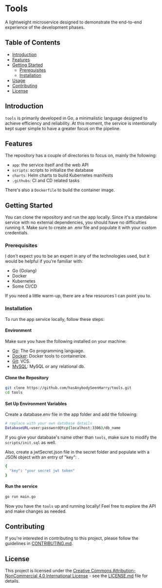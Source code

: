 # Tools

A lightweight microservice designed to demonstrate the end-to-end experience of the development phases.

## Table of Contents

- [Introduction](#introduction)
- [Features](#features)
- [Getting Started](#getting-started)
  - [Prerequisites](#prerequisites)
  - [Installation](#installation)
- [Usage](#usage)
- [Contributing](#contributing)
- [License](#license)

## Introduction

`tools` is primarily developed in Go, a minimalistic language designed to achieve efficiency and reliability. At this moment, the service is intentionally kept super simple to have a greater focus on the pipeline.

## Features

The repository has a couple of directories to focus on, mainly the following:

- `app`: the service itself and the web API
- `scripts`: scripts to initialize the database
- `charts`: Helm charts to build Kubernetes manifests
- `.githubs`: CI and CD related tasks

There's also a `Dockerfile` to build the container image.

## Getting Started

You can clone the repository and run the app locally. Since it's a standalone service with no external dependencies, you should have no difficulties running it. Make sure to create an .env file and populate it with your custom credentials.

### Prerequisites

I don't expect you to be an expert in any of the technologies used, but it would be helpful if you're familiar with:

- Go (Golang)
- Docker
- Kubernetes
- Some CI/CD

If you need a little warm-up, there are a few resources I can point you to.

### Installation

To run the app service locally, follow these steps:

#### Environment

Make sure you have the following installed on your machine:

- [Go](https://golang.org/doc/install): The Go programming language.
- [Docker](https://www.docker.com/get-started): Docker tools to containerize.
- [Git](https://git-scm.com/book/en/v2/Getting-Started-Installing-Git): VCS.
- [MySQL](https://dev.mysql.com/downloads/mysql): MySQL or any relational db.

#### Clone the Repository

```bash
git clone https://github.com/hasAnybodySeenHarry/tools.git
cd tools
```

#### Set Up Environment Variables

Create a database.env file in the app folder and add the following:

```bash
# replace with your own database details
DatabaseURL=user:password@tcp(localhost:3306)/db_name
```
If you give your database's name other than `tools`, make sure to modify the ``scripts/init.sql`` as well.

Also, create a jwtSecret.json file in the secret folder and populate with a JSON object with an entry of "key": <your-secret>.

```bash
{
  "key": "your secret jwt token"
}
```

#### Run the service

```bash
go run main.go
```
Now you have the `tools` up and running locally! Feel free to explore the API and make changes as needed.

## Contributing

If you're interested in contributing to this project, please follow the guidelines in [CONTRIBUTING.md](CONTRIBUTING.md).

## License

This project is licensed under the [Creative Commons Attribution-NonCommercial 4.0 International License](LICENSE.md) - see the [LICENSE.md](LICENSE.md) file for details.
